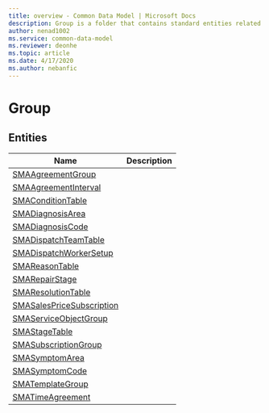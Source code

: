 ```yaml
---
title: overview - Common Data Model | Microsoft Docs
description: Group is a folder that contains standard entities related to the Common Data Model.
author: nenad1002
ms.service: common-data-model
ms.reviewer: deonhe
ms.topic: article
ms.date: 4/17/2020
ms.author: nebanfic
---
```


# Group


## Entities

|Name|Description|
|---|---|
|[SMAAgreementGroup](SMAAgreementGroup.md)||
|[SMAAgreementInterval](SMAAgreementInterval.md)||
|[SMAConditionTable](SMAConditionTable.md)||
|[SMADiagnosisArea](SMADiagnosisArea.md)||
|[SMADiagnosisCode](SMADiagnosisCode.md)||
|[SMADispatchTeamTable](SMADispatchTeamTable.md)||
|[SMADispatchWorkerSetup](SMADispatchWorkerSetup.md)||
|[SMAReasonTable](SMAReasonTable.md)||
|[SMARepairStage](SMARepairStage.md)||
|[SMAResolutionTable](SMAResolutionTable.md)||
|[SMASalesPriceSubscription](SMASalesPriceSubscription.md)||
|[SMAServiceObjectGroup](SMAServiceObjectGroup.md)||
|[SMAStageTable](SMAStageTable.md)||
|[SMASubscriptionGroup](SMASubscriptionGroup.md)||
|[SMASymptomArea](SMASymptomArea.md)||
|[SMASymptomCode](SMASymptomCode.md)||
|[SMATemplateGroup](SMATemplateGroup.md)||
|[SMATimeAgreement](SMATimeAgreement.md)||

